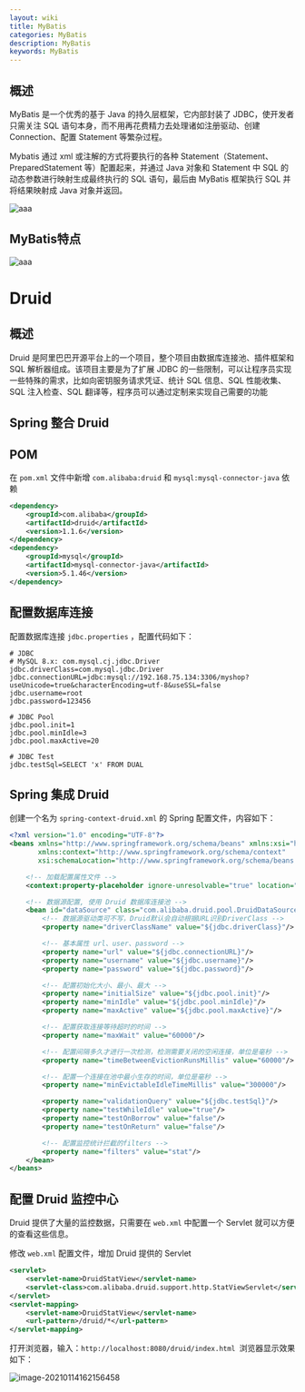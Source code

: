 ```yaml
---
layout: wiki
title: MyBatis
categories: MyBatis
description: MyBatis
keywords: MyBatis
---
```


## 概述

MyBatis 是一个优秀的基于 Java 的持久层框架，它内部封装了 JDBC，使开发者只需关注 SQL 语句本身，而不用再花费精力去处理诸如注册驱动、创建 Connection、配置 Statement 等繁杂过程。

Mybatis 通过 xml 或注解的方式将要执行的各种 Statement（Statement、PreparedStatement 等）配置起来，并通过 Java 对象和 Statement 中 SQL 的动态参数进行映射生成最终执行的 SQL 语句，最后由 MyBatis 框架执行 SQL 并将结果映射成 Java 对象并返回。

![aaa](https://i.loli.net/2021/01/13/7H8efpjhWXxKVFB.png)







## MyBatis特点

![aaa](https://i.loli.net/2021/01/13/rSKLsbUtVO4M1Dx.png)

#  Druid

## 概述

Druid 是阿里巴巴开源平台上的一个项目，整个项目由数据库连接池、插件框架和 SQL 解析器组成。该项目主要是为了扩展 JDBC 的一些限制，可以让程序员实现一些特殊的需求，比如向密钥服务请求凭证、统计 SQL 信息、SQL 性能收集、SQL 注入检查、SQL 翻译等，程序员可以通过定制来实现自己需要的功能

## Spring 整合 Druid

## POM

在 `pom.xml` 文件中新增 `com.alibaba:druid` 和 `mysql:mysql-connector-java` 依赖

```xml
<dependency>
    <groupId>com.alibaba</groupId>
    <artifactId>druid</artifactId>
    <version>1.1.6</version>
</dependency>
<dependency>
    <groupId>mysql</groupId>
    <artifactId>mysql-connector-java</artifactId>
    <version>5.1.46</version>
</dependency>
```



## 配置数据库连接

配置数据库连接 `jdbc.properties` ，配置代码如下：

```properties
# JDBC
# MySQL 8.x: com.mysql.cj.jdbc.Driver
jdbc.driverClass=com.mysql.jdbc.Driver
jdbc.connectionURL=jdbc:mysql://192.168.75.134:3306/myshop?useUnicode=true&characterEncoding=utf-8&useSSL=false
jdbc.username=root
jdbc.password=123456

# JDBC Pool
jdbc.pool.init=1
jdbc.pool.minIdle=3
jdbc.pool.maxActive=20

# JDBC Test
jdbc.testSql=SELECT 'x' FROM DUAL
```

## Spring 集成 Druid

创建一个名为 `spring-context-druid.xml` 的 Spring 配置文件，内容如下：

```xml
<?xml version="1.0" encoding="UTF-8"?>
<beans xmlns="http://www.springframework.org/schema/beans" xmlns:xsi="http://www.w3.org/2001/XMLSchema-instance"
       xmlns:context="http://www.springframework.org/schema/context"
       xsi:schemaLocation="http://www.springframework.org/schema/beans http://www.springframework.org/schema/beans/spring-beans.xsd http://www.springframework.org/schema/context http://www.springframework.org/schema/context/spring-context.xsd">

    <!-- 加载配置属性文件 -->
    <context:property-placeholder ignore-unresolvable="true" location="classpath:jdbc.properties"/>

    <!-- 数据源配置, 使用 Druid 数据库连接池 -->
    <bean id="dataSource" class="com.alibaba.druid.pool.DruidDataSource" init-method="init" destroy-method="close">
        <!-- 数据源驱动类可不写，Druid默认会自动根据URL识别DriverClass -->
        <property name="driverClassName" value="${jdbc.driverClass}"/>

        <!-- 基本属性 url、user、password -->
        <property name="url" value="${jdbc.connectionURL}"/>
        <property name="username" value="${jdbc.username}"/>
        <property name="password" value="${jdbc.password}"/>

        <!-- 配置初始化大小、最小、最大 -->
        <property name="initialSize" value="${jdbc.pool.init}"/>
        <property name="minIdle" value="${jdbc.pool.minIdle}"/>
        <property name="maxActive" value="${jdbc.pool.maxActive}"/>

        <!-- 配置获取连接等待超时的时间 -->
        <property name="maxWait" value="60000"/>

        <!-- 配置间隔多久才进行一次检测，检测需要关闭的空闲连接，单位是毫秒 -->
        <property name="timeBetweenEvictionRunsMillis" value="60000"/>

        <!-- 配置一个连接在池中最小生存的时间，单位是毫秒 -->
        <property name="minEvictableIdleTimeMillis" value="300000"/>

        <property name="validationQuery" value="${jdbc.testSql}"/>
        <property name="testWhileIdle" value="true"/>
        <property name="testOnBorrow" value="false"/>
        <property name="testOnReturn" value="false"/>

        <!-- 配置监控统计拦截的filters -->
        <property name="filters" value="stat"/>
    </bean>
</beans>
```

## 配置 Druid 监控中心

Druid 提供了大量的监控数据，只需要在 `web.xml` 中配置一个 Servlet 就可以方便的查看这些信息。

修改 `web.xml` 配置文件，增加 Druid 提供的 Servlet

```xml
<servlet>
    <servlet-name>DruidStatView</servlet-name>
    <servlet-class>com.alibaba.druid.support.http.StatViewServlet</servlet-class>
</servlet>
<servlet-mapping>
    <servlet-name>DruidStatView</servlet-name>
    <url-pattern>/druid/*</url-pattern>
</servlet-mapping>
```

打开浏览器，输入：`http://localhost:8080/druid/index.html `浏览器显示效果如下：

![image-20210114162156458](https://i.loli.net/2021/01/14/LkQDZBmbaWGoFlA.png)